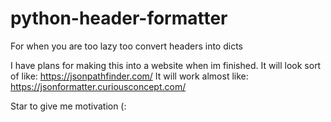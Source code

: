 # python-header-formatter
 For when you are too lazy too convert headers into dicts

I have plans for making this into a website when im finished.
It will look sort of like: https://jsonpathfinder.com/
It will work almost like: https://jsonformatter.curiousconcept.com/

Star to give me motivation (: